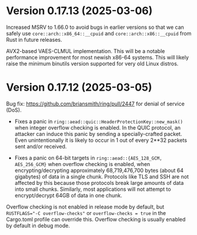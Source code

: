 Version 0.17.13 (2025-03-06)
============================
Increased MSRV to 1.66.0 to avoid bugs in earlier versions so that we can
safely use `core::arch::x86_64::__cpuid` and `core::arch::x86::__cpuid` from
Rust in future releases.

AVX2-based VAES-CLMUL implementation. This will be a notable performance
improvement for most newish x86-64 systems. This will likely raise the minimum
binutils version supported for very old Linux distros.

Version 0.17.12 (2025-03-05)
============================
Bug fix: https://github.com/briansmith/ring/pull/2447 for denial of service (DoS).

* Fixes a panic in `ring::aead::quic::HeaderProtectionKey::new_mask()` when
integer overflow checking is enabled. In the QUIC protocol, an attacker can
induce this panic by sending a specially-crafted packet. Even unintentionally
it is likely to occur in 1 out of every 2**32 packets sent and/or received.

* Fixes a panic on 64-bit targets in `ring::aead::{AES_128_GCM, AES_256_GCM}`
when overflow checking is enabled, when encrypting/decrypting approximately
68,719,476,700 bytes (about 64 gigabytes) of data in a single chunk. Protocols
like TLS and SSH are not affected by this because those protocols break large 
amounts of data into small chunks. Similarly, most applications will not
attempt to encrypt/decrypt 64GB of data in one chunk.

Overflow checking is not enabled in release mode by default, but
`RUSTFLAGS="-C overflow-checks"` or `overflow-checks = true` in the Cargo.toml
profile can override this. Overflow checking is usually enabled by default in
debug mode.
